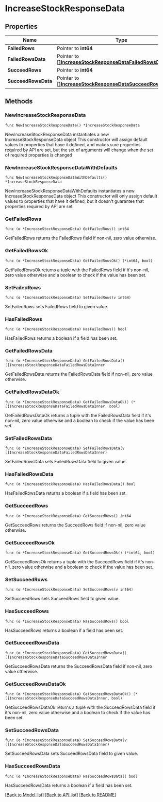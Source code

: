 # IncreaseStockResponseData

## Properties

Name | Type | Description | Notes
------------ | ------------- | ------------- | -------------
**FailedRows** | Pointer to **int64** |  | [optional] 
**FailedRowsData** | Pointer to [**[]IncreaseStockResponseDataFailedRowsDataInner**](IncreaseStockResponseDataFailedRowsDataInner.md) |  | [optional] 
**SucceedRows** | Pointer to **int64** |  | [optional] 
**SucceedRowsData** | Pointer to [**[]IncreaseStockResponseDataSucceedRowsDataInner**](IncreaseStockResponseDataSucceedRowsDataInner.md) |  | [optional] 

## Methods

### NewIncreaseStockResponseData

`func NewIncreaseStockResponseData() *IncreaseStockResponseData`

NewIncreaseStockResponseData instantiates a new IncreaseStockResponseData object
This constructor will assign default values to properties that have it defined,
and makes sure properties required by API are set, but the set of arguments
will change when the set of required properties is changed

### NewIncreaseStockResponseDataWithDefaults

`func NewIncreaseStockResponseDataWithDefaults() *IncreaseStockResponseData`

NewIncreaseStockResponseDataWithDefaults instantiates a new IncreaseStockResponseData object
This constructor will only assign default values to properties that have it defined,
but it doesn't guarantee that properties required by API are set

### GetFailedRows

`func (o *IncreaseStockResponseData) GetFailedRows() int64`

GetFailedRows returns the FailedRows field if non-nil, zero value otherwise.

### GetFailedRowsOk

`func (o *IncreaseStockResponseData) GetFailedRowsOk() (*int64, bool)`

GetFailedRowsOk returns a tuple with the FailedRows field if it's non-nil, zero value otherwise
and a boolean to check if the value has been set.

### SetFailedRows

`func (o *IncreaseStockResponseData) SetFailedRows(v int64)`

SetFailedRows sets FailedRows field to given value.

### HasFailedRows

`func (o *IncreaseStockResponseData) HasFailedRows() bool`

HasFailedRows returns a boolean if a field has been set.

### GetFailedRowsData

`func (o *IncreaseStockResponseData) GetFailedRowsData() []IncreaseStockResponseDataFailedRowsDataInner`

GetFailedRowsData returns the FailedRowsData field if non-nil, zero value otherwise.

### GetFailedRowsDataOk

`func (o *IncreaseStockResponseData) GetFailedRowsDataOk() (*[]IncreaseStockResponseDataFailedRowsDataInner, bool)`

GetFailedRowsDataOk returns a tuple with the FailedRowsData field if it's non-nil, zero value otherwise
and a boolean to check if the value has been set.

### SetFailedRowsData

`func (o *IncreaseStockResponseData) SetFailedRowsData(v []IncreaseStockResponseDataFailedRowsDataInner)`

SetFailedRowsData sets FailedRowsData field to given value.

### HasFailedRowsData

`func (o *IncreaseStockResponseData) HasFailedRowsData() bool`

HasFailedRowsData returns a boolean if a field has been set.

### GetSucceedRows

`func (o *IncreaseStockResponseData) GetSucceedRows() int64`

GetSucceedRows returns the SucceedRows field if non-nil, zero value otherwise.

### GetSucceedRowsOk

`func (o *IncreaseStockResponseData) GetSucceedRowsOk() (*int64, bool)`

GetSucceedRowsOk returns a tuple with the SucceedRows field if it's non-nil, zero value otherwise
and a boolean to check if the value has been set.

### SetSucceedRows

`func (o *IncreaseStockResponseData) SetSucceedRows(v int64)`

SetSucceedRows sets SucceedRows field to given value.

### HasSucceedRows

`func (o *IncreaseStockResponseData) HasSucceedRows() bool`

HasSucceedRows returns a boolean if a field has been set.

### GetSucceedRowsData

`func (o *IncreaseStockResponseData) GetSucceedRowsData() []IncreaseStockResponseDataSucceedRowsDataInner`

GetSucceedRowsData returns the SucceedRowsData field if non-nil, zero value otherwise.

### GetSucceedRowsDataOk

`func (o *IncreaseStockResponseData) GetSucceedRowsDataOk() (*[]IncreaseStockResponseDataSucceedRowsDataInner, bool)`

GetSucceedRowsDataOk returns a tuple with the SucceedRowsData field if it's non-nil, zero value otherwise
and a boolean to check if the value has been set.

### SetSucceedRowsData

`func (o *IncreaseStockResponseData) SetSucceedRowsData(v []IncreaseStockResponseDataSucceedRowsDataInner)`

SetSucceedRowsData sets SucceedRowsData field to given value.

### HasSucceedRowsData

`func (o *IncreaseStockResponseData) HasSucceedRowsData() bool`

HasSucceedRowsData returns a boolean if a field has been set.


[[Back to Model list]](../README.md#documentation-for-models) [[Back to API list]](../README.md#documentation-for-api-endpoints) [[Back to README]](../README.md)


